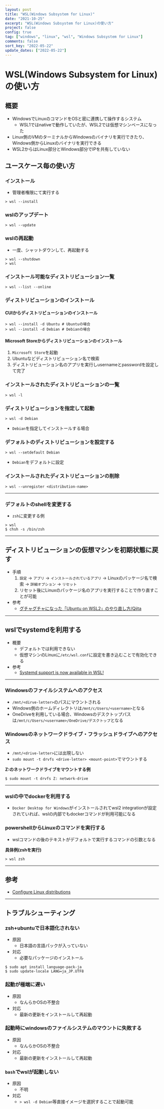 ```yaml
---
layout: post
title: "WSL(Windows Subsystem for Linux)"
date: "2021-10-25"
excerpt: "WSL(Windows Subsystem for Linux)の使い方"
project: false
config: true
tag: ["windows", "linux", "wsl", "Windows Subsystem for Linux"]
comments: false
sort_key: "2022-05-22"
update_dates: ["2022-05-22"]
---
```


# WSL(Windows Subsystem for Linux)の使い方

## 概要
 - WindowsでLinuxのコマンドをOSと密に連携して操作するシステム
   - WSL1ではnativeで動作していたが、WSL2では仮想マシンベースになった
 - Linux側のVMのターミナルからWindowsのバイナリを実行できたり、Windows側からLinuxのバイナリを実行できる
 - WSL2からはLinux部分とWindows部分でIPを共有していない

## ユースケース毎の使い方

### インストール
 - 管理者権限にて実行する

```console
> wsl --install
```

### wslのアップデート

```console
> wsl --update
```

### wslの再起動
 - 一度、シャットダウンして、再起動する

```console
> wsl --shutdown
> wsl
```

### インストール可能なディストリビューション一覧

```console
> wsl --list --online
```

### ディストリビューションのインストール

#### CUIからディストリビューションのインストール

```console
> wsl --install -d Ubuntu # Ubuntuの場合
> wsl --install -d Debian # Debianの場合
```

#### Microsoft Storeからディストリビューションのインストール
 1. `Microsoft Store`を起動
 2. Ubuntuなどディストリビューション名で検索
 3. ディストリビューション名のアプリを実行しusernameとpasswordを設定して完了


### インストールされたディストリビューションの一覧

```console
> wsl -l
```

### ディストリビューションを指定して起動

```console
> wsl -d Debian
```
 - `Debian`を指定してインストールする場合

### デフォルトのディストリビューションを設定する

```console
> wsl --setdefault Debian
```
 - `Debian`をデフォルトに設定

### インストールされたディストリビューションの削除

```console
> wsl --unregister <distribution-name>
```

---

### デフォルトのshellを変更する
 - `zsh`に変更する例

```console
> wsl
$ chsh -s /bin/zsh
```

---

## ディストリビューションの仮想マシンを初期状態に戻す
 - 手順
   1. `設定` -> `アプリ` -> `インストールされているアプリ` -> Linuxのパッケージ名で検索 -> `詳細オプション` -> `リセット`
   2. リセット後にLinuxのパッケージ名のアプリを実行することで作り直すことが可能 
 - 参考
   - [グチャグチャになった「Ubuntu on WSL2」のやり直し方/Qiita](https://qiita.com/PoodleMaster/items/b54db3608c4d343d27c4)

---

## wslでsystemdを利用する
 - 概要
   - デフォルトでは利用できない
   - 仮想マシンのLinuxに`/etc/wsl.conf`に設定を書き込むことで有効化できる
 - 参考
   - [Systemd support is now available in WSL!](https://devblogs.microsoft.com/commandline/systemd-support-is-now-available-in-wsl/)

---

### Windowsのファイルシステムへのアクセス
 - `/mnt/<dirve-letter>`のパスにマウントされる
 - Windows側のホームディレクトリは`/mnt/c/Users/<username>`となる
 - OneDriveを利用している場合、Windowsのデスクトップパスは`/mnt/c/Users/<username>/OneDrive/デスクトップ`となる

### Windowsのネットワークドライブ・フラッシュドライブへのアクセス
 - `/mnt/<drive-letter>`には出現しない
 - `sudo mount -t drvfs <drive-letter> <mount-point>`でマウントする

**Z:のネットワークドライブをマウントする例**
```console
$ sudo mount -t drvfs Z: network-drive
```

---

### wslの中でdockerを利用する
 - `Docker Desktop for Windows`がインストールされてwsl2 integrationが設定されていれば、wslの内部でもdockerコマンドが利用可能になる

### powershellからLinuxのコマンドを実行する
 - wslコマンドの後のテキストがデフォルトで実行するコマンドの引数となる

**具体例(zshを実行)**
```console
> wsl zsh
```

---

## 参考
 - [Configure Linux distributions](https://docs.microsoft.com/en-us/windows/wsl/wsl-config)

---

## トラブルシューティング

### zsh+ubuntuで日本語化されない
 - 原因
   - 日本語の言語パックが入っていない
 - 対応
   - 必要なパッケージのインストール

```console
$ sudo apt install language-pack-ja
$ sudo update-locale LANG=ja_JP.UTF8
```

### 起動が極端に遅い
 - 原因
   - なんらかOSの不整合
 - 対応
   - 最新の更新をインストールして再起動

### 起動時にwindowsのファイルシステムのマウントに失敗する
 - 原因
   - なんらかOSの不整合
 - 対応
   - 最新の更新をインストールして再起動

### `bash`でwslが起動しない
 - 原因
   - 不明
 - 対応
   - `> wsl -d Debian`等直接イメージを選択することで起動可能
